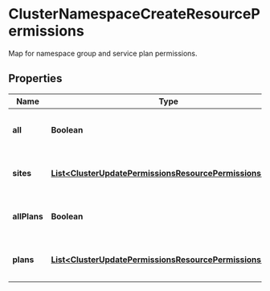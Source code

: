 

# ClusterNamespaceCreateResourcePermissions

Map for namespace group and service plan permissions.
## Properties

Name | Type | Description | Notes
------------ | ------------- | ------------- | -------------
**all** | **Boolean** | Pass true to allow access to all groups |  [optional]
**sites** | [**List&lt;ClusterUpdatePermissionsResourcePermissionsSites&gt;**](ClusterUpdatePermissionsResourcePermissionsSites.md) | Array of groups that are allowed access |  [optional]
**allPlans** | **Boolean** | Pass true to allow access to all plans |  [optional]
**plans** | [**List&lt;ClusterUpdatePermissionsResourcePermissionsSites&gt;**](ClusterUpdatePermissionsResourcePermissionsSites.md) | Array of plans that are allowed access |  [optional]



